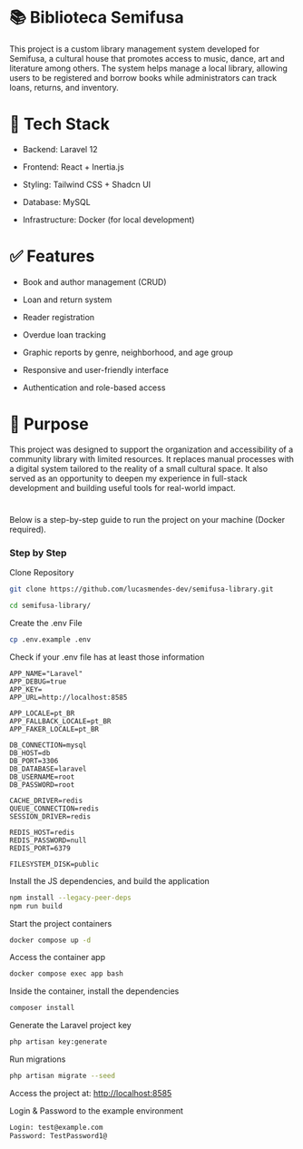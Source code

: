# 📚 Biblioteca Semifusa
This project is a custom library management system developed for Semifusa, a cultural house that promotes access to music, dance, art and literature among others. The system helps manage a local library, allowing users to be registered and borrow books while administrators can track loans, returns, and inventory.

# 🚀 Tech Stack
- Backend: Laravel 12

- Frontend: React + Inertia.js

- Styling: Tailwind CSS + Shadcn UI

- Database: MySQL

- Infrastructure: Docker (for local development)

# ✅ Features
- Book and author management (CRUD)

- Loan and return system

- Reader registration

- Overdue loan tracking

- Graphic reports by genre, neighborhood, and age group

- Responsive and user-friendly interface

- Authentication and role-based access

# 🎯 Purpose
This project was designed to support the organization and accessibility of a community library with limited resources. It replaces manual processes with a digital system tailored to the reality of a small cultural space. It also served as an opportunity to deepen my experience in full-stack development and building useful tools for real-world impact.


#
Below is a step-by-step guide to run the project on your machine (Docker required).

### Step by Step
Clone Repository
```sh
git clone https://github.com/lucasmendes-dev/semifusa-library.git
```

```sh
cd semifusa-library/
```

Create the .env File
```sh
cp .env.example .env
```


Check if your .env file has at least those information
```dosini
APP_NAME="Laravel"
APP_DEBUG=true
APP_KEY=
APP_URL=http://localhost:8585

APP_LOCALE=pt_BR
APP_FALLBACK_LOCALE=pt_BR
APP_FAKER_LOCALE=pt_BR

DB_CONNECTION=mysql
DB_HOST=db
DB_PORT=3306
DB_DATABASE=laravel
DB_USERNAME=root
DB_PASSWORD=root

CACHE_DRIVER=redis
QUEUE_CONNECTION=redis
SESSION_DRIVER=redis

REDIS_HOST=redis
REDIS_PASSWORD=null
REDIS_PORT=6379

FILESYSTEM_DISK=public

```

Install the JS dependencies, and build the application
```sh
npm install --legacy-peer-deps
npm run build
```

Start the project containers
```sh
docker compose up -d
```

Access the container app
```sh
docker compose exec app bash
```

Inside the container, install the dependencies
```sh
composer install
```

Generate the Laravel project key
```sh
php artisan key:generate
```

Run migrations
```sh
php artisan migrate --seed
```

Access the project at:
[http://localhost:8585](http://localhost:8585)

Login & Password to the example environment
```sh
Login: test@example.com
Password: TestPassword1@
```
